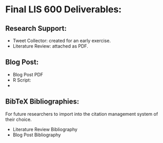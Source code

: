 # Final LIS 600 Deliverables:
## Research Support:
- Tweet Collector: created for an early exercise.
- Literature Review: attached as PDF.

## Blog Post:
- Blog Post PDF
- R Script: 
- 

## BibTeX Bibliographies:
For future researchers to import into the citation management system of their choice. 
- Literature Review Bibliography
- Blog Post Bibliography
